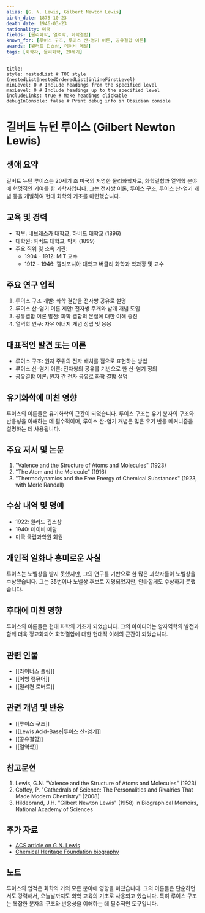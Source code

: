 ```yaml
---
alias: [G. N. Lewis, Gilbert Newton Lewis]
birth_date: 1875-10-23
death_date: 1946-03-23
nationality: 미국
fields: [물리화학, 열역학, 화학결합]
known_for: [루이스 구조, 루이스 산-염기 이론, 공유결합 이론]
awards: [윌러드 깁스상, 데이비 메달]
tags: [화학자, 물리화학, 20세기]
---
```


```table-of-contents
title: 
style: nestedList # TOC style (nestedList|nestedOrderedList|inlineFirstLevel)
minLevel: 0 # Include headings from the specified level
maxLevel: 0 # Include headings up to the specified level
includeLinks: true # Make headings clickable
debugInConsole: false # Print debug info in Obsidian console
```
# 길버트 뉴턴 루이스 (Gilbert Newton Lewis)

## 생애 요약
길버트 뉴턴 루이스는 20세기 초 미국의 저명한 물리화학자로, 화학결합과 열역학 분야에 혁명적인 기여를 한 과학자입니다. 그는 전자쌍 이론, 루이스 구조, 루이스 산-염기 개념 등을 개발하여 현대 화학의 기초를 마련했습니다.

## 교육 및 경력
- 학부: 네브래스카 대학교, 하버드 대학교 (1896)
- 대학원: 하버드 대학교, 박사 (1899)
- 주요 직위 및 소속 기관:
  - 1904 - 1912: MIT 교수
  - 1912 - 1946: 캘리포니아 대학교 버클리 화학과 학과장 및 교수

## 주요 연구 업적
1. 루이스 구조 개발: 화학 결합을 전자쌍 공유로 설명
2. 루이스 산-염기 이론 제안: 전자쌍 주개와 받개 개념 도입
3. 공유결합 이론 발전: 화학 결합의 본질에 대한 이해 증진
4. 열역학 연구: 자유 에너지 개념 정립 및 응용

## 대표적인 발견 또는 이론
- 루이스 구조: 원자 주위의 전자 배치를 점으로 표현하는 방법
- 루이스 산-염기 이론: 전자쌍의 공유를 기반으로 한 산-염기 정의
- 공유결합 이론: 원자 간 전자 공유로 화학 결합 설명

## 유기화학에 미친 영향
루이스의 이론들은 유기화학의 근간이 되었습니다. 루이스 구조는 유기 분자의 구조와 반응성을 이해하는 데 필수적이며, 루이스 산-염기 개념은 많은 유기 반응 메커니즘을 설명하는 데 사용됩니다.

## 주요 저서 및 논문
1. "Valence and the Structure of Atoms and Molecules" (1923)
2. "The Atom and the Molecule" (1916)
3. "Thermodynamics and the Free Energy of Chemical Substances" (1923, with Merle Randall)

## 수상 내역 및 명예
- 1922: 윌러드 깁스상
- 1940: 데이비 메달
- 미국 국립과학원 회원

## 개인적 일화나 흥미로운 사실
루이스는 노벨상을 받지 못했지만, 그의 연구를 기반으로 한 많은 과학자들이 노벨상을 수상했습니다. 그는 35번이나 노벨상 후보로 지명되었지만, 안타깝게도 수상하지 못했습니다.

## 후대에 미친 영향
루이스의 이론들은 현대 화학의 기초가 되었습니다. 그의 아이디어는 양자역학의 발전과 함께 더욱 정교화되어 화학결합에 대한 현대적 이해의 근간이 되었습니다.

## 관련 인물
- [[라이너스 폴링]]
- [[어빙 랭뮤어]]
- [[밀리컨 로버트]]

## 관련 개념 및 반응
- [[루이스 구조]]
- [[Lewis Acid-Base|루이스 산-염기]]
- [[공유결합]]
- [[열역학]]

## 참고문헌
1. Lewis, G.N. "Valence and the Structure of Atoms and Molecules" (1923)
2. Coffey, P. "Cathedrals of Science: The Personalities and Rivalries That Made Modern Chemistry" (2008)
3. Hildebrand, J.H. "Gilbert Newton Lewis" (1958) in Biographical Memoirs, National Academy of Sciences

## 추가 자료
- [ACS article on G.N. Lewis](https://www.acs.org/content/acs/en/education/whatischemistry/landmarks/lewisdotstructures.html)
- [Chemical Heritage Foundation biography](https://www.sciencehistory.org/historical-profile/gilbert-newton-lewis)

## 노트
루이스의 업적은 화학의 거의 모든 분야에 영향을 미쳤습니다. 그의 이론들은 단순하면서도 강력해서, 오늘날까지도 화학 교육의 기초로 사용되고 있습니다. 특히 루이스 구조는 복잡한 분자의 구조와 반응성을 이해하는 데 필수적인 도구입니다.